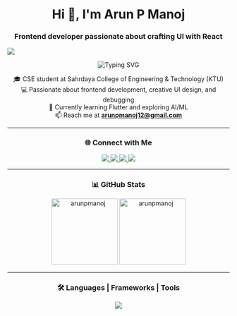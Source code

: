 <h1 align="center">Hi 👋, I'm Arun P Manoj</h1>
<h3 align="center">Frontend developer passionate about crafting UI with React</h3>

[![](https://visitcount.itsvg.in/api?id=arunpmanoj&label=Profile%20Views&pretty=false)](https://visitcount.itsvg.in)

<div align="center">
  <img src="https://readme-typing-svg.herokuapp.com/?font=Chakra+Petch&size=30&pause=1000&color=0FF714&multiline=false&random=false&width=600&lines=I'm+Arun+P+Manoj;Crafting+modern+web+experiences+with+React+%26+Flutter" alt="Typing SVG"/>
</div>


<div align="center">

🎓 CSE student at Sahrdaya College of Engineering & Technology (KTU)<br>
💻 Passionate about frontend development, creative UI design, and debugging<br>
🚀 Currently learning Flutter and exploring AI/ML<br>
📫 Reach me at **arunpmanoj12@gmail.com**

</div>

---

<h3 align="center">🌐 Connect with Me</h3>

<div align="center"> 
  <a href="mailto:arunpmanoj12@gmail.com">
    <img src="https://img.shields.io/badge/Gmail-333333?style=for-the-badge&logo=gmail&logoColor=red" />
  </a>
  <a href="https://www.instagram.com/_arun_p___" target="_blank">
    <img src="https://img.shields.io/badge/Instagram-833ab4?style=for-the-badge&logo=instagram&logoColor=white" />
  </a>
  <a href="https://www.hackerrank.com/profile/SHR22CS050" target="_blank">
    <img src="https://img.shields.io/badge/HackerRank-2EC866?style=for-the-badge&logo=HackerRank&logoColor=white" />
  </a>
  <a href="https://leetcode.com/u/arunpmanoj12/" target="_blank">
    <img src="https://img.shields.io/badge/LeetCode-FFA116?style=for-the-badge&logo=LeetCode&logoColor=black" />
  </a>
</div>

---

<h3 align="center">📊 GitHub Stats</h3>

<div align="center">
    <img src="https://github-readme-stats.vercel.app/api?username=arunpmanoj&show_icons=true&locale=en&theme=dark" alt="arunpmanoj" height="150">
    <img src="https://github-readme-streak-stats.herokuapp.com/?user=arunpmanoj&theme=dark" alt="arunpmanoj" height="150">  
</div>

---

<h3 align="center">🛠️ Languages | Frameworks | Tools</h3>

<div align="center">
    <img src="https://skillicons.dev/icons?i=html,css,tailwind,js,react,nodejs,flutter,dart,python,java,mysql,c,git,github" />
</div>
